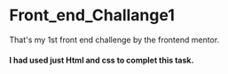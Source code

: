 # Front_end_Challange1
That's my 1st front end challenge by the frontend mentor.
#### I had used just Html and css to complet this task.
